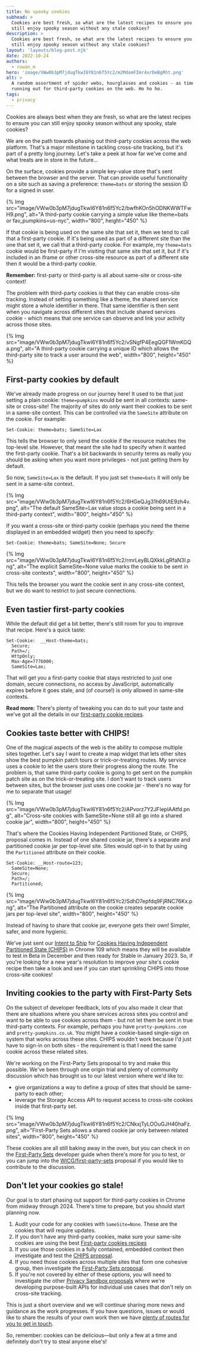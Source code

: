 ```yaml
---
title: No spooky cookies
subhead: >
  Cookies are best fresh, so what are the latest recipes to ensure you can
  still enjoy spooky season without any stale cookies?
description: >
  Cookies are best fresh, so what are the latest recipes to ensure you can
  still enjoy spooky season without any stale cookies?
layout: 'layouts/blog-post.njk'
date: 2022-10-24
authors:
  - rowan_m
hero: 'image/VWw0b3pM7jdugTkwI6Y81n6f5Yc2/m2MdomFImr4xrDeBgRht.png'
alt: >
  A random assortment of spider webs, hourglasses and cookies - as time is
  running out for third-party cookies on the web. Ho ho ho.
tags:
  - privacy
---
```


Cookies are always best when they are fresh, so what are the latest recipes to
ensure you can still enjoy spooky season without any spooky, stale cookies?

We are on the path towards phasing out third-party cookies across the web
platform. That's a major milestone in tackling cross-site tracking, but it's
part of a pretty long journey. Let's take a peek at how far we've come and what
treats are in store in the future…

On the surface, cookies provide a simple key-value store that's sent between the
browser and the server. That can provide useful functionality on a site such as
saving a preference: `theme=bats` or storing the session ID for a signed in
user.

{% Img src="image/VWw0b3pM7jdugTkwI6Y81n6f5Yc2/bwfhKOn5hODNKWWTFwH9.png", alt="A third-party cookie carrying a simple value like theme=bats or fav_pumpkins=us-nyc", width="800", height="450" %}

If that cookie is being used on the same site that set it, then we tend to call
that a first-party cookie. If it's being used as part of a different site than
the one that set it, we call that a third-party cookie. For example, my
`theme=bats` cookie would be first-party if I'm visiting that same site that set
it, but if it's included in an iframe or other cross-site resource as part of a
different site then it would be a third-party cookie.

**Remember:** first-party or third-party is all about same-site or cross-site
context!

The problem with third-party cookies is that they can enable cross-site
tracking. Instead of setting something like a theme, the shared service might
store a whole identifier in there. That same identifier is then sent when you
navigate across different sites that include shared services cookie - which
means that one service can observe and link your activity across those sites.

{% Img src="image/VWw0b3pM7jdugTkwI6Y81n6f5Yc2/vSNgfP4EegQGF1WmKGQa.png", alt="A third-party cookie carrying a unique ID which allows the third-party site to track a user around the web", width="800", height="450" %}

## First-party cookies by default

We've already made progress on our journey here! It used to be that just setting
a plain cookie: `theme=pumpkins` would be sent in all contexts: same-site or
cross-site! The majority of sites do only want their cookies to be sent in a
same-site context. This can be controlled via the `SameSite` attribute on the
cookie. For example:

```text
Set-Cookie: theme=bats; SameSite=Lax
```

This tells the browser to only send the cookie if the resource matches the
top-level site. However, that meant the site had to specify when it wanted the
first-party cookie. That's a bit backwards in security terms as really you
should be asking when you want more privileges - not just getting them by
default.

So now, `SameSite=Lax` is the default. If you just set `theme=bats` it will only
be sent in a same-site context.

{% Img src="image/VWw0b3pM7jdugTkwI6Y81n6f5Yc2/6HGeQJg31h69UtE9zh4v.png", alt="The default SameSite=Lax value stops a cookie being sent in a third-party context", width="800", height="450" %}

If you want a cross-site or third-party cookie (perhaps you need the theme
displayed in an embedded widget) then you need to specify:

```text
Set-Cookie: theme=bats; SameSite=None; Secure
```

{% Img src="image/VWw0b3pM7jdugTkwI6Y81n6f5Yc2/rmrLeyBLQXkkLgRfaN3I.png", alt="The explicit SameSite=None value marks the cookie to be sent in cross-site contexts", width="800", height="450" %}

This tells the browser you want the cookie sent in any cross-site context, but
we do want to restrict to just secure connections.

## Even tastier first-party cookies

While the default did get a bit better, there's still room for you to improve
that recipe. Here's a quick taste:

```text
Set-Cookie:  __Host-theme=bats;
  Secure;
  Path=/;
  HttpOnly;
  Max-Age=7776000;
  SameSite=Lax;
```

That will get you a first-party cookie that stays restricted to just one domain,
secure connections, no access by JavaScript, automatically expires before it
goes stale, and (of course!) is only allowed in same-site contexts.

**Read more:** There's plenty of tweaking you can do to suit your taste and
we've got all the details in our [first-party cookie
recipes](https://web.dev/first-party-cookie-recipes/).

## Cookies taste better with CHIPS!

One of the magical aspects of the web is the ability to compose multiple sites
together. Let's say I want to create a map widget that lets other sites show the
best pumpkin patch tours or trick-or-treating routes. My service uses a cookie
to let the users store their progress along the route. The problem is, that same
third-party cookie is going to get sent on the pumpkin patch site as on the
trick-or-treating site. I don't want to track users between sites, but the
browser just uses one cookie jar - there's no way for me to separate that usage!

{% Img src="image/VWw0b3pM7jdugTkwI6Y81n6f5Yc2/APvorz7Y2JFIeplAAtfd.png", alt="Cross-site cookies with SameSite=None still all go into a shared cookie jar", width="800", height="450" %}

That's where the Cookies Having Independent Partitioned State, or CHIPS,
proposal comes in. Instead of one shared cookie jar, there's a separate and
partitioned cookie jar per top-level site. Sites would opt-in to that by using
the `Partitioned` attribute on their cookie.

```text
Set-Cookie: __Host-route=123;
  SameSite=None;
  Secure;
  Path=/;
  Partitioned;
```

{% Img src="image/VWw0b3pM7jdugTkwI6Y81n6f5Yc2/SdhD7epfdq9FjRNC76Kx.png", alt="The Partitioned attribute on the cookie creates separate cookie jars per top-level site", width="800", height="450" %}

Instead of having to share that cookie jar, everyone gets their own! Simpler,
safer, and more hygienic.

We've just sent our [Intent to
Ship](https://groups.google.com/a/chromium.org/g/blink-dev/c/JNOQvsTxecI/m/gmIe7KCBAwAJ)
for [Cookies Having Independent Partitioned State
(CHIPS)](/docs/privacy-sandbox/chips/) in Chrome 109 which means they will be
available to test in Beta in December and then ready for Stable in January 2023.
So, if you're looking for a new year's resolution to improve your site's cookie
recipe then take a look and see if you can start sprinkling CHIPS into those
cross-site cookies!

## Inviting cookies to the party with First-Party Sets

On the subject of developer feedback, lots of you also made it clear that there
are situations where you share services across sites you control and want to be
able to use cookies across them - but not let them be sent in true third-party
contexts. For example, perhaps you have `pretty-pumpkins.com` and
`pretty-pumpkins.co.uk`. You might have a cookie-based single-sign on system
that works across these sites. CHIPS wouldn't work because I'd just have to
sign-in on both sites - the requirement is that I need the same cookie across
these related sites.

We're working on the First-Party Sets proposal to try and make this possible.
We've been through one origin trial and plenty of community discussion which has
brought us to our latest version where we'd like to:

*   give organizations a way to define a group of sites that should be
    same-party to each other;
*   leverage the Storage Access API to request access to cross-site cookies
    inside that first-party set.

{% Img src="image/VWw0b3pM7jdugTkwI6Y81n6f5Yc2/CNkxjTyLOOuGJH40haFz.png", alt="First-Party Sets allows a shared cookie jar only between related sites", width="800", height="450" %}

These cookies are all still baking away in the oven, but you can check in on the
[First-Party Sets](/docs/privacy-sandbox/first-party-sets/) developer guide when
there's more for you to test, or you can jump into the
[WICG/first-party-sets](https://github.com/WICG/first-party-sets) proposal if
you would like to contribute to the discussion.

## Don't let your cookies go stale!

Our goal is to start phasing out support for third-party cookies in Chrome from
midway through 2024. There's time to prepare, but you should start planning now.

1. Audit your code for any cookies with `SameSite=None`. These are the cookies
   that will require updates.
2. If you don't have any third-party cookies, make sure your same-site cookies
   are using the best [First-party cookies
   recipes](https://web.dev/first-party-cookie-recipes/)
3. If you use those cookies in a fully contained, embedded context then
   investigate and test the [CHIPS proposal](/docs/privacy-sandbox/chips/).
4. If you need those cookies across multiple sites that form one cohesive group,
   then investigate the [First-Party Sets
   proposal](/docs/privacy-sandbox/first-party-sets/).
5. If you're not covered by either of these options, you will need to
   investigate the other [Privacy Sandbox proposals](/privacy-sandbox/) where
   we're developing purpose-built APIs for individual use cases that don't rely
   on cross-site tracking.

This is just a short overview and we will continue sharing more news and
guidance as the work progresses. If you have questions, issues or would like to
share the results of your own work then we have [plenty of routes for you to get
in touch](/docs/privacy-sandbox/feedback/).

So, remember: cookies can be delicious—but only a few at a time and definitely
don't try to steal anyone else's!
